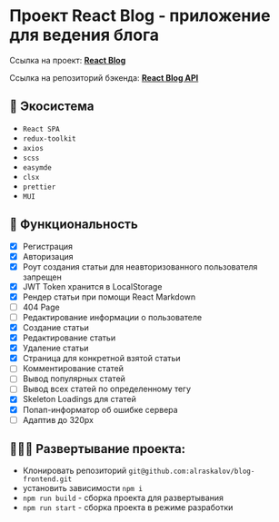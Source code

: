 # Проект React Blog - приложение для ведения блога

Ссылка на проект: **[React Blog](https://blog-frontend-opal.vercel.app/)**

Ссылка на репозиторий бэкенда: **[React Blog API](https://github.com/alraskalov/blog-backend)**

## 🧰 Экосистема

- `React SPA`
- `redux-toolkit`
- `axios`
- `scss`
- `easymde`
- `clsx`
- `prettier`
- `MUI`

## 🧥 Функциональность

- [x] Регистрация
- [x] Авторизация
- [x] Роут создания статьи для неавторизованного пользователя запрещен
- [x] JWT Token хранится в LocalStorage
- [x] Рендер статьи при помощи React Markdown
- [ ] 404 Page
- [ ] Редактирование информации о пользователе
- [x] Создание статьи
- [x] Редактирование статьи
- [x] Удаление статьи
- [x] Страница для конкретной взятой статьи
- [ ] Комментирование статей
- [ ] Вывод популярных статей
- [ ] Вывод всех статей по определенному тегу
- [x] Skeleton Loadings для статей
- [x] Попап-информатор об ошибке сервера
- [ ] Адаптив до 320px

## 👨🏻‍💻 Развертывание проекта:

- Клонировать репозиторий `git@github.com:alraskalov/blog-frontend.git`
- установить зависимости `npm i`
- `npm run build` - сборка проекта для развертывания
- `npm run start` - сборка проекта в режиме разработки

